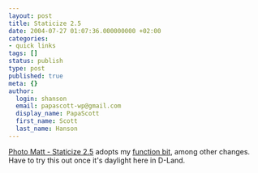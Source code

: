 ```yaml
---
layout: post
title: Staticize 2.5
date: 2004-07-27 01:07:36.000000000 +02:00
categories:
- quick links
tags: []
status: publish
type: post
published: true
meta: {}
author:
  login: shanson
  email: papascott-wp@gmail.com
  display_name: PapaScott
  first_name: Scott
  last_name: Hanson
---
```

<p><a href="http://photomatt.net/2004/07/26/staticize-25/">Photo Matt - Staticize 2.5</a> adopts my <a href="http://photomatt.net/2004/06/13/staticize-reloaded/#comment-4964">function bit</a>, among other changes. Have to try this out once it's daylight here in D-Land.</p>
